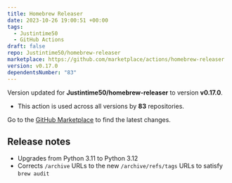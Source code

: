 ```yaml
---
title: Homebrew Releaser
date: 2023-10-26 19:00:51 +00:00
tags:
  - Justintime50
  - GitHub Actions
draft: false
repo: Justintime50/homebrew-releaser
marketplace: https://github.com/marketplace/actions/homebrew-releaser
version: v0.17.0
dependentsNumber: "83"
---
```



Version updated for **Justintime50/homebrew-releaser** to version **v0.17.0**.
- This action is used across all versions by **83** repositories.

Go to the [GitHub Marketplace](https://github.com/marketplace/actions/homebrew-releaser) to find the latest changes.

## Release notes

- Upgrades from Python 3.11 to Python 3.12
- Corrects `/archive` URLs to the new `/archive/refs/tags` URLs to satisfy `brew audit`
